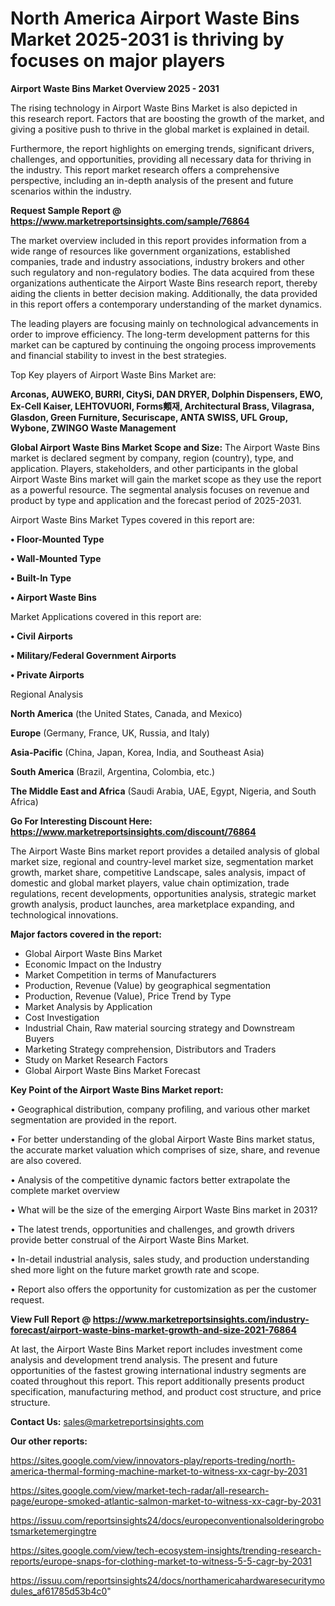 # North America Airport Waste Bins Market 2025-2031 is thriving by focuses on major players

<Strong> Airport Waste Bins Market Overview 2025 - 2031</strong>

The rising technology in Airport Waste Bins Market is also depicted in this research report. Factors that are boosting the growth of the market, and giving a positive push to thrive in the global market is explained in detail.

Furthermore, the report highlights on emerging trends, significant drivers, challenges, and opportunities, providing all necessary data for thriving in the industry. This report market research offers a comprehensive perspective, including an in-depth analysis of the present and future scenarios within the industry.

<strong>Request Sample Report @ <a href=https://www.marketreportsinsights.com/sample/76864>https://www.marketreportsinsights.com/sample/76864</a></strong>

The market overview included in this report provides information from a wide range of resources like government organizations, established companies, trade and industry associations, industry brokers and other such regulatory and non-regulatory bodies. The data acquired from these organizations authenticate the Airport Waste Bins research report, thereby aiding the clients in better decision making. Additionally, the data provided in this report offers a contemporary understanding of the market dynamics.

The leading players are focusing mainly on technological advancements in order to improve efficiency. The long-term development patterns for this market can be captured by continuing the ongoing process improvements and financial stability to invest in the best strategies.

Top Key players of Airport Waste Bins Market are:

<strong>Arconas, AUWEKO, BURRI, CitySi, DAN DRYER, Dolphin Dispensers, EWO, Ex-Cell Kaiser, LEHTOVUORI, Forms䫪재, Architectural Brass, Vilagrasa, Glasdon, Green Furniture, Securiscape, ANTA SWISS, UFL Group, Wybone, ZWINGO Waste Management</strong>

<strong><b>Global Airport Waste Bins Market Scope and Size:</b></strong>
The Airport Waste Bins market is declared segment by company, region (country), type, and application. Players, stakeholders, and other participants in the global Airport Waste Bins market will gain the market scope as they use the report as a powerful resource. The segmental analysis focuses on revenue and product by type and application and the forecast period of 2025-2031.

Airport Waste Bins Market Types covered in this report are:

<strong>• Floor-Mounted Type

• Wall-Mounted Type

• Built-In Type

• Airport Waste Bins</strong>

Market Applications covered in this report are:

<strong>• Civil Airports

• Military/Federal Government Airports

• Private Airports</strong> 

Regional Analysis

<strong>North America</strong> (the United States, Canada, and Mexico)

<strong>Europe</strong> (Germany, France, UK, Russia, and Italy)

<strong>Asia-Pacific</strong> (China, Japan, Korea, India, and Southeast Asia)

<strong>South America</strong> (Brazil, Argentina, Colombia, etc.)

<strong>The Middle East and Africa</strong> (Saudi Arabia, UAE, Egypt, Nigeria, and South Africa)

<strong>Go For Interesting Discount Here: <a href=https://www.marketreportsinsights.com/discount/76864>https://www.marketreportsinsights.com/discount/76864</a></strong>

The Airport Waste Bins market report provides a detailed analysis of global market size, regional and country-level market size, segmentation market growth, market share, competitive Landscape, sales analysis, impact of domestic and global market players, value chain optimization, trade regulations, recent developments, opportunities analysis, strategic market growth analysis, product launches, area marketplace expanding, and technological innovations.

<strong><b>Major factors covered in the report:</b></strong>
<ul>
  <li>Global Airport Waste Bins Market </li>
  <li>Economic Impact on the Industry</li>
  <li>Market Competition in terms of Manufacturers</li>
  <li>Production, Revenue (Value) by geographical segmentation</li>
  <li>Production, Revenue (Value), Price Trend by Type</li>
  <li>Market Analysis by Application</li>
  <li>Cost Investigation</li>
  <li>Industrial Chain, Raw material sourcing strategy and Downstream Buyers</li>
  <li>Marketing Strategy comprehension, Distributors and Traders</li>
  <li>Study on Market Research Factors</li>
  <li>Global Airport Waste Bins Market Forecast</li>
</ul>

<strong><b>Key Point of the Airport Waste Bins Market report:</b></strong>

• Geographical distribution, company profiling, and various other market segmentation are provided in the report.

• For better understanding of the global Airport Waste Bins market status, the accurate market valuation which comprises of size, share, and revenue are also covered.

• Analysis of the competitive dynamic factors better extrapolate the complete market overview

• What will be the size of the emerging Airport Waste Bins market in 2031?

• The latest trends, opportunities and challenges, and growth drivers provide better construal of the Airport Waste Bins Market.

• In-detail industrial analysis, sales study, and production understanding shed more light on the future market growth rate and scope.

• Report also offers the opportunity for customization as per the customer request.

<strong><b>View Full Report @ <a href=https://www.marketreportsinsights.com/industry-forecast/airport-waste-bins-market-growth-and-size-2021-76864>https://www.marketreportsinsights.com/industry-forecast/airport-waste-bins-market-growth-and-size-2021-76864</a></b></strong>


At last, the Airport Waste Bins Market report includes investment come analysis and development trend analysis. The present and future opportunities of the fastest growing international industry segments are coated throughout this report. This report additionally presents product specification, manufacturing method, and product cost structure, and price structure.

<strong>Contact Us:</strong>
sales@marketreportsinsights.com

<strong>Our other reports:</strong>

<a href=https://sites.google.com/view/innovators-play/reports-treding/north-america-thermal-forming-machine-market-to-witness-xx-cagr-by-2031>https://sites.google.com/view/innovators-play/reports-treding/north-america-thermal-forming-machine-market-to-witness-xx-cagr-by-2031</a>

<a href=https://sites.google.com/view/market-tech-radar/all-research-page/europe-smoked-atlantic-salmon-market-to-witness-xx-cagr-by-2031>https://sites.google.com/view/market-tech-radar/all-research-page/europe-smoked-atlantic-salmon-market-to-witness-xx-cagr-by-2031</a>

<a href=https://issuu.com/reportsinsights24/docs/europeconventionalsolderingrobotsmarketemergingtre>https://issuu.com/reportsinsights24/docs/europeconventionalsolderingrobotsmarketemergingtre</a>

<a href=https://sites.google.com/view/tech-ecosystem-insights/trending-research-reports/europe-snaps-for-clothing-market-to-witness-5-5-cagr-by-2031>https://sites.google.com/view/tech-ecosystem-insights/trending-research-reports/europe-snaps-for-clothing-market-to-witness-5-5-cagr-by-2031</a>

<a href=https://issuu.com/reportsinsights24/docs/northamericahardwaresecuritymodules_af61785d53b4c0>https://issuu.com/reportsinsights24/docs/northamericahardwaresecuritymodules_af61785d53b4c0</a>"
